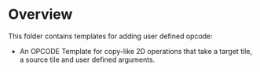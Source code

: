 # Overview
This folder contains templates for adding user defined opcode:

- An OPCODE Template for copy-like 2D operations that take a target tile, a source tile and user defined arguments.
